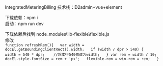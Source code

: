 IntegratedMeteringBilling
技术栈：D2admin+vue+element

下载依赖：npm i  
启动：npm run dev

下载依赖后找到 node_modules\lib-flexible\flexible.js  
修改  
        ``
        function refreshRem(){  
            var width = docEl.getBoundingClientRect().width;  
            if (width / dpr > 540) {  
                width = 540 * dpr;    //将本行540修改为width;  
            }
            var rem = width / 10;  
            docEl.style.fontSize = rem + 'px';  
            flexible.rem = win.rem = rem;  
        }
        ``
